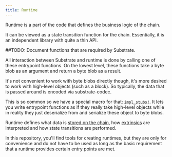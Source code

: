 ```yaml
---
title: Runtime
---
```


Runtime is a part of the code that defines the business logic of the chain.

It can be viewed as a state transition function for the chain. Essentially, it is an independent library with quite a thin API.

##TODO: Document functions that are required by Substrate.

All interaction between Substrate and runtime is done by calling one of these entrypoint functions. On the lowest level, these functions take a byte blob as an argument and return a byte blob as a result.

It's not convenient to work with byte blobs directly though, it's more desired to work with high-level objects (such as a block). So typically, the data that is passed around is encoded via substrate-codec.

This is so common so we have a special macro for that: [`impl_stubs!`](impl_stubs). It lets you write entrypoint functions as if they really take high-level objects while in reality they just deserialize from and serialize these object to byte blobs.

Runtime defines what data is [stored on the chain](decl_storage), how [extrinsics](Extrinsic) are interpreted and how state transitions are performed.

In this repository, you'll find tools for creating runtimes, but they are only for convenience and do not have to be used as long as the basic requirement that a runtime provides certain entry points are met.
